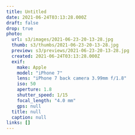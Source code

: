 ```yaml
---
title: Untitled
date: 2021-06-24T03:13:28.000Z
draft: false
drop: true
photo:
  url: s3/images/2021-06-23-20-13-28.jpg
  thumb: s3/thumbs/2021-06-23-20-13-28.jpg
  preview: s3/previews/2021-06-23-20-13-28.jpg
  created: 2021-06-24T03:13:28.000Z
  exif:
    make: Apple
    model: "iPhone 7"
    lens: "iPhone 7 back camera 3.99mm f/1.8"
    iso: 50
    aperture: 1.8
    shutter_speed: 1/15
    focal_length: "4.0 mm"
    gps: null
  title: null
  caption: null
links: []
---
```

